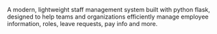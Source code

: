 A modern, lightweight staff management system built with python flask, designed to help teams and organizations efficiently manage employee information, roles, leave requests, pay info and more.

